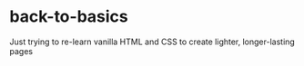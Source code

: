 # back-to-basics
Just trying to re-learn vanilla HTML and CSS to create lighter, longer-lasting pages
